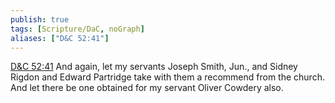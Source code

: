 ```yaml
---
publish: true
tags: [Scripture/DaC, noGraph]
aliases: ["D&C 52:41"]
---
```

[D&C 52:41](https://churchofjesuschrist.org/study/scriptures/dc-testament/dc/52?lang=eng&id=p41#p41) And again, let my servants Joseph Smith, Jun., and Sidney Rigdon and Edward Partridge take with them a recommend from the church. And let there be one obtained for my servant Oliver Cowdery also.
